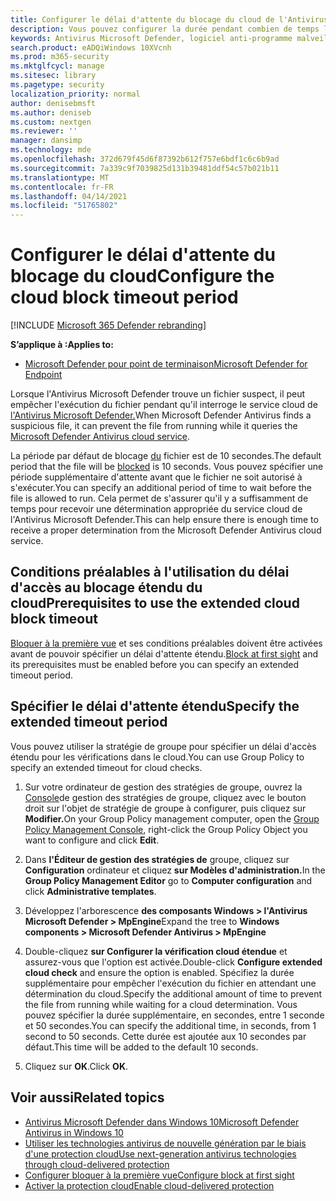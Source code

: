 ```yaml
---
title: Configurer le délai d'attente du blocage du cloud de l'Antivirus Microsoft Defender
description: Vous pouvez configurer la durée pendant combien de temps l'Antivirus Microsoft Defender bloquera l'exécution d'un fichier en attendant une détermination du cloud.
keywords: Antivirus Microsoft Defender, logiciel anti-programme malveillant, sécurité, defender, cloud, délai d'attente, bloc, période, secondes
search.product: eADQiWindows 10XVcnh
ms.prod: m365-security
ms.mktglfcycl: manage
ms.sitesec: library
ms.pagetype: security
localization_priority: normal
author: denisebmsft
ms.author: deniseb
ms.custom: nextgen
ms.reviewer: ''
manager: dansimp
ms.technology: mde
ms.openlocfilehash: 372d679f45d6f87392b612f757e6bdf1c6c6b9ad
ms.sourcegitcommit: 7a339c9f7039825d131b39481ddf54c57b021b11
ms.translationtype: MT
ms.contentlocale: fr-FR
ms.lasthandoff: 04/14/2021
ms.locfileid: "51765802"
---
```

# <a name="configure-the-cloud-block-timeout-period"></a><span data-ttu-id="9b47f-104">Configurer le délai d'attente du blocage du cloud</span><span class="sxs-lookup"><span data-stu-id="9b47f-104">Configure the cloud block timeout period</span></span>

[!INCLUDE [Microsoft 365 Defender rebranding](../../includes/microsoft-defender.md)]


<span data-ttu-id="9b47f-105">**S’applique à :**</span><span class="sxs-lookup"><span data-stu-id="9b47f-105">**Applies to:**</span></span>

- [<span data-ttu-id="9b47f-106">Microsoft Defender pour point de terminaison</span><span class="sxs-lookup"><span data-stu-id="9b47f-106">Microsoft Defender for Endpoint</span></span>](/microsoft-365/security/defender-endpoint/)

<span data-ttu-id="9b47f-107">Lorsque l'Antivirus Microsoft Defender trouve un fichier suspect, il peut empêcher l'exécution du fichier pendant qu'il interroge le service cloud de [l'Antivirus Microsoft Defender.](cloud-protection-microsoft-defender-antivirus.md)</span><span class="sxs-lookup"><span data-stu-id="9b47f-107">When Microsoft Defender Antivirus finds a suspicious file, it can prevent the file from running while it queries the [Microsoft Defender Antivirus cloud service](cloud-protection-microsoft-defender-antivirus.md).</span></span>

<span data-ttu-id="9b47f-108">La période par défaut de blocage [du](configure-block-at-first-sight-microsoft-defender-antivirus.md) fichier est de 10 secondes.</span><span class="sxs-lookup"><span data-stu-id="9b47f-108">The default period that the file will be [blocked](configure-block-at-first-sight-microsoft-defender-antivirus.md) is 10 seconds.</span></span> <span data-ttu-id="9b47f-109">Vous pouvez spécifier une période supplémentaire d'attente avant que le fichier ne soit autorisé à s'exécuter.</span><span class="sxs-lookup"><span data-stu-id="9b47f-109">You can specify an additional period of time to wait before the file is allowed to run.</span></span> <span data-ttu-id="9b47f-110">Cela permet de s'assurer qu'il y a suffisamment de temps pour recevoir une détermination appropriée du service cloud de l'Antivirus Microsoft Defender.</span><span class="sxs-lookup"><span data-stu-id="9b47f-110">This can help ensure there is enough time to receive a proper determination from the Microsoft Defender Antivirus cloud service.</span></span>

## <a name="prerequisites-to-use-the-extended-cloud-block-timeout"></a><span data-ttu-id="9b47f-111">Conditions préalables à l'utilisation du délai d'accès au blocage étendu du cloud</span><span class="sxs-lookup"><span data-stu-id="9b47f-111">Prerequisites to use the extended cloud block timeout</span></span>

<span data-ttu-id="9b47f-112">[Bloquer à la première vue](configure-block-at-first-sight-microsoft-defender-antivirus.md) et ses conditions préalables doivent être activées avant de pouvoir spécifier un délai d'attente étendu.</span><span class="sxs-lookup"><span data-stu-id="9b47f-112">[Block at first sight](configure-block-at-first-sight-microsoft-defender-antivirus.md) and its prerequisites must be enabled before you can specify an extended timeout period.</span></span>

## <a name="specify-the-extended-timeout-period"></a><span data-ttu-id="9b47f-113">Spécifier le délai d'attente étendu</span><span class="sxs-lookup"><span data-stu-id="9b47f-113">Specify the extended timeout period</span></span>

<span data-ttu-id="9b47f-114">Vous pouvez utiliser la stratégie de groupe pour spécifier un délai d'accès étendu pour les vérifications dans le cloud.</span><span class="sxs-lookup"><span data-stu-id="9b47f-114">You can use Group Policy to specify an extended timeout for cloud checks.</span></span>

1. <span data-ttu-id="9b47f-115">Sur votre ordinateur de gestion des stratégies de groupe, ouvrez la [Console](/previous-versions/windows/it-pro/windows-server-2008-R2-and-2008/cc731212(v=ws.11))de gestion des stratégies de groupe, cliquez avec le bouton droit sur l'objet de stratégie de groupe à configurer, puis cliquez sur **Modifier.**</span><span class="sxs-lookup"><span data-stu-id="9b47f-115">On your Group Policy management computer, open the [Group Policy Management Console](/previous-versions/windows/it-pro/windows-server-2008-R2-and-2008/cc731212(v=ws.11)), right-click the Group Policy Object you want to configure and click **Edit**.</span></span>

2. <span data-ttu-id="9b47f-116">Dans **l'Éditeur de gestion des stratégies de** groupe, cliquez sur **Configuration** ordinateur et cliquez **sur Modèles d'administration.**</span><span class="sxs-lookup"><span data-stu-id="9b47f-116">In the **Group Policy Management Editor** go to **Computer configuration** and click **Administrative templates**.</span></span>

3. <span data-ttu-id="9b47f-117">Développez l'arborescence **des composants Windows > l'Antivirus Microsoft Defender > MpEngine**</span><span class="sxs-lookup"><span data-stu-id="9b47f-117">Expand the tree to **Windows components > Microsoft Defender Antivirus > MpEngine**</span></span>

4. <span data-ttu-id="9b47f-118">Double-cliquez **sur Configurer la vérification cloud étendue** et assurez-vous que l'option est activée.</span><span class="sxs-lookup"><span data-stu-id="9b47f-118">Double-click **Configure extended cloud check** and ensure the option is enabled.</span></span> <span data-ttu-id="9b47f-119">Spécifiez la durée supplémentaire pour empêcher l'exécution du fichier en attendant une détermination du cloud.</span><span class="sxs-lookup"><span data-stu-id="9b47f-119">Specify the additional amount of time to prevent the file from running while waiting for a cloud determination.</span></span> <span data-ttu-id="9b47f-120">Vous pouvez spécifier la durée supplémentaire, en secondes, entre 1 seconde et 50 secondes.</span><span class="sxs-lookup"><span data-stu-id="9b47f-120">You can specify the additional time, in seconds, from 1 second to 50 seconds.</span></span> <span data-ttu-id="9b47f-121">Cette durée est ajoutée aux 10 secondes par défaut.</span><span class="sxs-lookup"><span data-stu-id="9b47f-121">This time will be added to the default 10 seconds.</span></span>

5. <span data-ttu-id="9b47f-122">Cliquez sur **OK**.</span><span class="sxs-lookup"><span data-stu-id="9b47f-122">Click **OK**.</span></span>

## <a name="related-topics"></a><span data-ttu-id="9b47f-123">Voir aussi</span><span class="sxs-lookup"><span data-stu-id="9b47f-123">Related topics</span></span>

- [<span data-ttu-id="9b47f-124">Antivirus Microsoft Defender dans Windows 10</span><span class="sxs-lookup"><span data-stu-id="9b47f-124">Microsoft Defender Antivirus in Windows 10</span></span>](microsoft-defender-antivirus-in-windows-10.md)
- [<span data-ttu-id="9b47f-125">Utiliser les technologies antivirus de nouvelle génération par le biais d'une protection cloud</span><span class="sxs-lookup"><span data-stu-id="9b47f-125">Use next-generation antivirus technologies through cloud-delivered protection</span></span>](cloud-protection-microsoft-defender-antivirus.md)
- [<span data-ttu-id="9b47f-126">Configurer bloquer à la première vue</span><span class="sxs-lookup"><span data-stu-id="9b47f-126">Configure block at first sight</span></span>](configure-block-at-first-sight-microsoft-defender-antivirus.md)
- [<span data-ttu-id="9b47f-127">Activer la protection cloud</span><span class="sxs-lookup"><span data-stu-id="9b47f-127">Enable cloud-delivered protection</span></span>](enable-cloud-protection-microsoft-defender-antivirus.md)